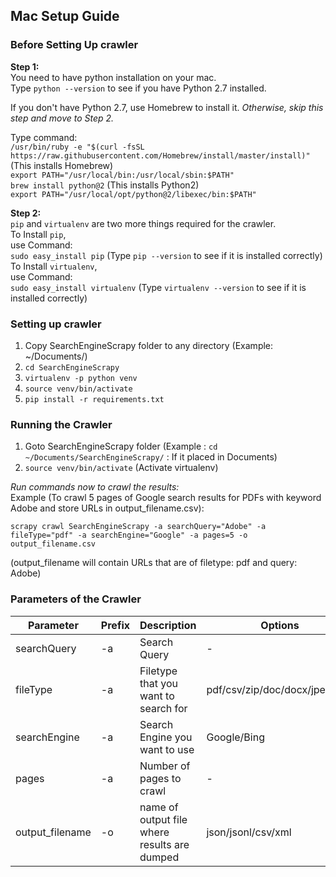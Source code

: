 ## Mac Setup Guide  
  
### Before Setting Up crawler  

**Step 1:**  
You need to have python installation on your mac.  
Type `python --version` to see if you have Python 2.7 installed.    
  
If you don't have Python 2.7, use Homebrew to install it. _Otherwise, skip this step and move to Step 2._
  
Type command:  
`/usr/bin/ruby -e "$(curl -fsSL https://raw.githubusercontent.com/Homebrew/install/master/install)"`  (This installs Homebrew)  
`export PATH="/usr/local/bin:/usr/local/sbin:$PATH"`  
`brew install python@2`  (This installs Python2)  
`export PATH="/usr/local/opt/python@2/libexec/bin:$PATH"`  
   
**Step 2:**  
`pip` and `virtualenv` are two more things required for the crawler.  
To Install `pip`,  
use Command:  
`sudo easy_install pip` (Type `pip --version` to see if it is installed correctly)  
To Install `virtualenv`,  
use Command:  
`sudo easy_install virtualenv`   (Type `virtualenv --version` to see if it is installed correctly)  
  
  
### Setting up crawler  
1. Copy SearchEngineScrapy folder to any directory (Example: ~/Documents/)  
2. `cd SearchEngineScrapy`   
3. `virtualenv -p python venv`  
4. `source venv/bin/activate`  
5. `pip install -r requirements.txt`  
  
  
### Running the Crawler  
1. Goto SearchEngineScrapy folder  (Example : `cd ~/Documents/SearchEngineScrapy/` : If it placed in Documents)  
2. `source venv/bin/activate` (Activate virtualenv)  
   
  
_Run commands now to crawl the results:_  
Example (To crawl 5 pages of Google search results for PDFs with keyword Adobe and store URLs in output_filename.csv):  
   
`scrapy crawl SearchEngineScrapy -a searchQuery="Adobe" -a fileType="pdf" -a searchEngine="Google" -a pages=5 -o output_filename.csv`   

(output_filename will contain URLs that are of filetype: pdf and query: Adobe)
  
### Parameters of the Crawler  
| Parameter       | Prefix | Description                                  | Options                       | Required | Default |
|-----------------|--------|----------------------------------------------|-------------------------------|----------|---------|
| searchQuery     | -a     | Search Query                                 | -                             | Y        | -       |
| fileType        | -a     | Filetype that you want to search for         | pdf/csv/zip/doc/docx/jpeg/png | Y        | -       |
| searchEngine    | -a     | Search Engine you want to use                | Google/Bing                   | N        | Bing    |
| pages           | -a     | Number of pages to crawl                     | -                             | N        | 3       |
| output_filename | -o     | name of output file where results are dumped | json/jsonl/csv/xml            | N        | -       |